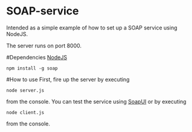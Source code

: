 # SOAP-service
Intended as a simple example of how to set up a SOAP service using NodeJS.

The server runs on port 8000.

#Dependencies
[NodeJS](https://nodejs.org/)

```console
npm install -g soap
```

#How to use
First, fire up the server by executing

```console
node server.js
```

from the console. You can test the service using [SoapUI](https://www.soapui.org/downloads/soapui.html) or by executing

```console
node client.js
```

from the console.

